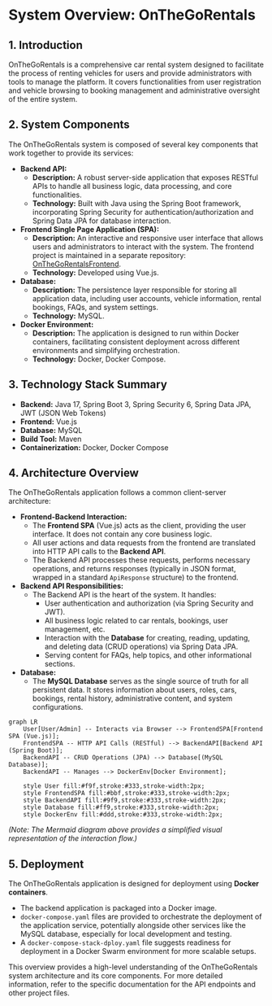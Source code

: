 # System Overview: OnTheGoRentals

## 1. Introduction

OnTheGoRentals is a comprehensive car rental system designed to facilitate the process of renting vehicles for users and provide administrators with tools to manage the platform. It covers functionalities from user registration and vehicle browsing to booking management and administrative oversight of the entire system.

## 2. System Components

The OnTheGoRentals system is composed of several key components that work together to provide its services:

*   **Backend API:**
    *   **Description:** A robust server-side application that exposes RESTful APIs to handle all business logic, data processing, and core functionalities.
    *   **Technology:** Built with Java using the Spring Boot framework, incorporating Spring Security for authentication/authorization and Spring Data JPA for database interaction.
*   **Frontend Single Page Application (SPA):**
    *   **Description:** An interactive and responsive user interface that allows users and administrators to interact with the system. The frontend project is maintained in a separate repository: [OnTheGoRentalsFrontend](https://github.com/NemesisGuy/OnTheGoRentalsFrontend).
    *   **Technology:** Developed using Vue.js.
*   **Database:**
    *   **Description:** The persistence layer responsible for storing all application data, including user accounts, vehicle information, rental bookings, FAQs, and system settings.
    *   **Technology:** MySQL.
*   **Docker Environment:**
    *   **Description:** The application is designed to run within Docker containers, facilitating consistent deployment across different environments and simplifying orchestration.
    *   **Technology:** Docker, Docker Compose.

## 3. Technology Stack Summary

*   **Backend:** Java 17, Spring Boot 3, Spring Security 6, Spring Data JPA, JWT (JSON Web Tokens)
*   **Frontend:** Vue.js
*   **Database:** MySQL
*   **Build Tool:** Maven
*   **Containerization:** Docker, Docker Compose

## 4. Architecture Overview

The OnTheGoRentals application follows a common client-server architecture:

*   **Frontend-Backend Interaction:**
    *   The **Frontend SPA** (Vue.js) acts as the client, providing the user interface. It does not contain any core business logic.
    *   All user actions and data requests from the frontend are translated into HTTP API calls to the **Backend API**.
    *   The Backend API processes these requests, performs necessary operations, and returns responses (typically in JSON format, wrapped in a standard `ApiResponse` structure) to the frontend.
*   **Backend API Responsibilities:**
    *   The Backend API is the heart of the system. It handles:
        *   User authentication and authorization (via Spring Security and JWT).
        *   All business logic related to car rentals, bookings, user management, etc.
        *   Interaction with the **Database** for creating, reading, updating, and deleting data (CRUD operations) via Spring Data JPA.
        *   Serving content for FAQs, help topics, and other informational sections.
*   **Database:**
    *   The **MySQL Database** serves as the single source of truth for all persistent data. It stores information about users, roles, cars, bookings, rental history, administrative content, and system configurations.

```mermaid
graph LR
    User[User/Admin] -- Interacts via Browser --> FrontendSPA[Frontend SPA (Vue.js)];
    FrontendSPA -- HTTP API Calls (RESTful) --> BackendAPI[Backend API (Spring Boot)];
    BackendAPI -- CRUD Operations (JPA) --> Database[(MySQL Database)];
    BackendAPI -- Manages --> DockerEnv[Docker Environment];

    style User fill:#f9f,stroke:#333,stroke-width:2px;
    style FrontendSPA fill:#bbf,stroke:#333,stroke-width:2px;
    style BackendAPI fill:#9f9,stroke:#333,stroke-width:2px;
    style Database fill:#ff9,stroke:#333,stroke-width:2px;
    style DockerEnv fill:#ddd,stroke:#333,stroke-width:2px;
```

*(Note: The Mermaid diagram above provides a simplified visual representation of the interaction flow.)*

## 5. Deployment

The OnTheGoRentals application is designed for deployment using **Docker containers**.
*   The backend application is packaged into a Docker image.
*   `docker-compose.yaml` files are provided to orchestrate the deployment of the application service, potentially alongside other services like the MySQL database, especially for local development and testing.
*   A `docker-compose-stack-dploy.yaml` file suggests readiness for deployment in a Docker Swarm environment for more scalable setups.

This overview provides a high-level understanding of the OnTheGoRentals system architecture and its core components. For more detailed information, refer to the specific documentation for the API endpoints and other project files.
